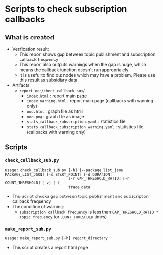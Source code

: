 # Scripts to check subscription callbacks

## What is created

- Verification result:
    - This report shows gap between topic publishment and subscription callback frequency
    - This report also outputs warnings when the gap is huge, which means the callback function doesn't run appropriately
    - It is useful to find out nodes which may have a problem. Please use this result as subsidiary data
- Artifacts
    - `report_ooo/check_callback_sub/`
        - `index.html` : report main page
        - `index_warning.html` : report main page (callbacks with warning only)
        - `ooo.html` : graph file as html
        - `ooo.png` : graph file as image
        - `stats_callback_subscription.yaml` : statistics file
        - `stats_callback_subscription_warning.yaml` : statistics file (callbacks with warning only)

## Scripts

### `check_callback_sub.py`

```sh:usage
usage: check_callback_sub.py [-h] [--package_list_json PACKAGE_LIST_JSON] [-s START_POINT] [-d DURATION]
                             [-r GAP_THRESHOLD_RATIO] [-n COUNT_THRESHOLD] [-v] [-f]
                             trace_data
```

- This script checks gap between topic publishment and subscription callback frequency
- The condition of warning:
    - `subscription callback frequency` is less than `GAP_THRESHOLD_RATIO * topic frequency` for `COUNT_THRESHOLD` times)

### `make_report_sub.py`

```sh:usage
usage: make_report_sub.py [-h] report_directory
```

- This script creates a report html page

